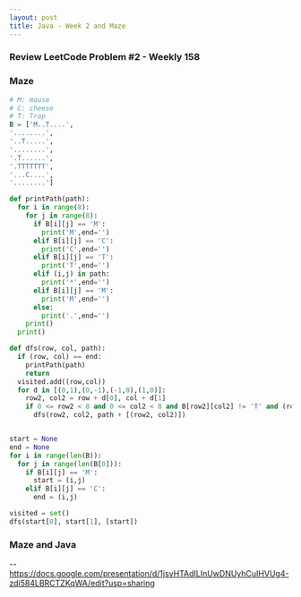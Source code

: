 ```yaml
---
layout: post
title: Java - Week 2 and Maze
---
```


### Review LeetCode Problem #2 - Weekly 158

### Maze

```py
# M: mouse
# C: cheese
# T: Trap
B = ['M..T....',
'........',
'..T.....',
'........',
'.T......',
'.TTTTTTT',
'...C....',
'........']

def printPath(path):
  for i in range(8):
    for j in range(8):
      if B[i][j] == 'M':
        print('M',end='')
      elif B[i][j] == 'C':
        print('C',end='')
      elif B[i][j] == 'T':
        print('T',end='')        
      elif (i,j) in path:
        print('*',end='')
      elif B[i][j] == 'M':
        print('M',end='')
      else:
        print('.',end='')
    print()
  print()

def dfs(row, col, path):
  if (row, col) == end:
    printPath(path)
    return
  visited.add((row,col))
  for d in [(0,1),(0,-1),(-1,0),(1,0)]:
    row2, col2 = row + d[0], col + d[1]
    if 0 <= row2 < 8 and 0 <= col2 < 8 and B[row2][col2] != 'T' and (row2,col2) not in visited:
      dfs(row2, col2, path + [(row2, col2)])


start = None
end = None
for i in range(len(B)):
  for j in range(len(B[0])):
    if B[i][j] == 'M':
      start = (i,j)
    elif B[i][j] == 'C':
      end = (i,j)

visited = set()
dfs(start[0], start[1], [start])
```

### Maze and Java

-- https://docs.google.com/presentation/d/1jsvHTAdILInUwDNUyhCuIHVUg4-zdi584LBRCTZKqWA/edit?usp=sharing
